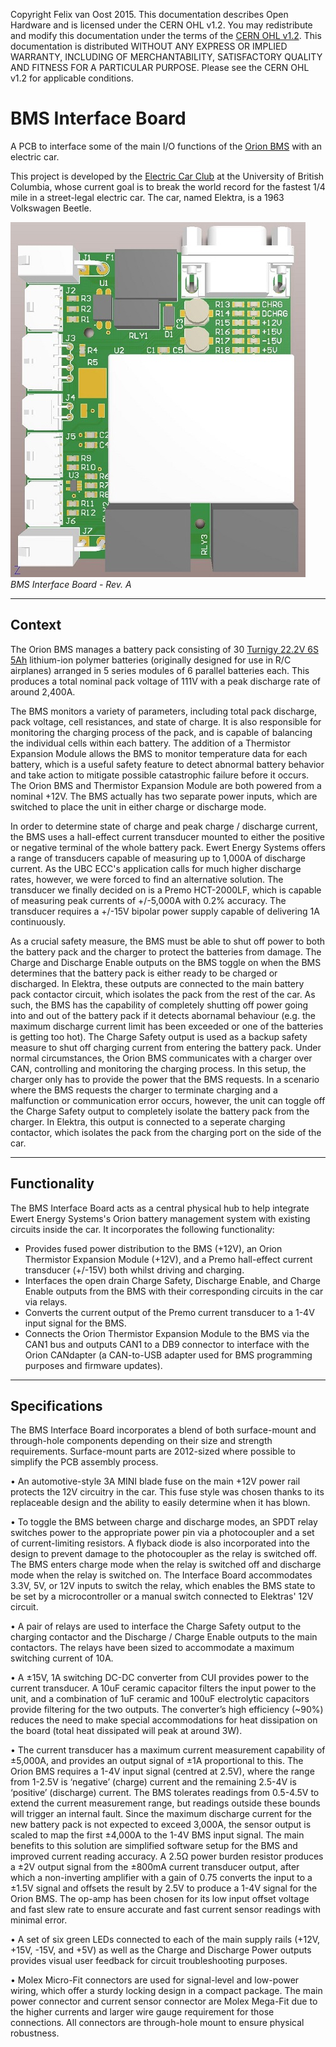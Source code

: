 Copyright Felix van Oost 2015.
This documentation describes Open Hardware and is licensed under the CERN OHL v1.2. You may redistribute and modify this documentation under the terms of the [CERN OHL v1.2](http://ohwr.org/cernohl). This documentation is distributed WITHOUT ANY EXPRESS OR IMPLIED WARRANTY, INCLUDING OF MERCHANTABILITY, SATISFACTORY QUALITY AND FITNESS FOR A PARTICULAR PURPOSE. Please see the CERN OHL v1.2 for applicable conditions.

# BMS Interface Board
A PCB to interface some of the main I/O functions of the [Orion BMS](http://www.orionbms.com/) with an electric car.

This project is developed by the [Electric Car Club](http://ubcelectriccar.com/) at the University of British Columbia, whose current goal is to break the world record for the fastest 1/4 mile in a street-legal electric car. The car, named Elektra, is a 1963 Volkswagen Beetle.

![Image of BMS Interface Board](https://raw.githubusercontent.com/FelixVanOost/BMS-Interface-Board/master/Photos%20%26%20Renderings/BMS%20Interface%20Board%20-%20Thumbnail.JPG)
*BMS Interface Board - Rev. A*

----------
Context
----------

The Orion BMS manages a battery pack consisting of 30 [Turnigy 22.2V 6S 5Ah](http://www.hobbyking.com/hobbyking/store/__38515__Turnigy_Heavy_Duty_Series_5000mAh_6S_60C_Lipo_Pack.html) lithium-ion polymer batteries (originally designed for use in R/C airplanes) arranged in 5 series modules of 6 parallel batteries each. This produces a total nominal pack voltage of 111V with a peak discharge rate of around 2,400A.

The BMS monitors a variety of parameters, including total pack discharge, pack voltage, cell resistances, and state of charge. It is also responsible for monitoring the charging process of the pack, and is capable of balancing the individual cells within each battery. The addition of a Thermistor Expansion Module allows the BMS to monitor temperature data for each battery, which is a useful safety feature to detect abnormal battery behavior and take action to mitigate possible catastrophic failure before it occurs. The Orion BMS and Thermistor Expansion Module are both powered from a nominal +12V. The BMS actually has two separate power inputs, which are switched to place the unit in either charge or discharge mode.

In order to determine state of charge and peak charge / discharge current, the BMS uses a hall-effect current transducer mounted to either the positive or negative terminal of the whole battery pack. Ewert Energy Systems offers a range of transducers capable of measuring up to 1,000A of discharge current. As the UBC ECC's application calls for much higher discharge rates, however, we were forced to find an alternative solution. The transducer we finally decided on is a Premo HCT-2000LF, which is capable of measuring peak currents of +/-5,000A with 0.2% accuracy. The transducer requires a +/-15V bipolar power supply capable of delivering 1A continuously.

As a crucial safety measure, the BMS must be able to shut off power to both the battery pack and the charger to protect the batteries from damage. The Charge and Discharge Enable outputs on the BMS toggle on when the BMS determines that the battery pack is either ready to be charged or discharged. In Elektra, these outputs are connected to the main battery pack contactor circuit, which isolates the pack from the rest of the car. As such, the BMS has the capability of completely shutting off power going into and out of the battery pack if it detects abornamal behaviour (e.g. the maximum discharge current limit has been exceeded or one of the batteries is getting too hot). The Charge Safety output is used as a backup safety measure to shut off charging current from entering the battery pack. Under normal circumstances, the Orion BMS communicates with a charger over CAN, controlling and monitoring the charging process. In this setup, the charger only has to provide the power that the BMS requests. In a scenario where the BMS requests the charger to terminate charging and a malfunction or communication error occurs, however, the unit can toggle off the Charge Safety output to completely isolate the battery pack from the charger. In Elektra, this output is connected to a seperate charging contactor, which isolates the pack from the charging port on the side of the car.

----------
Functionality
----------

The BMS Interface Board acts as a central physical hub to help integrate Ewert Energy Systems's Orion battery management system with existing circuits inside the car. It incorporates the following functionality:

- Provides fused power distribution to the BMS (+12V), an Orion Thermistor Expansion Module (+12V), and a Premo hall-effect current transducer (+/-15V) both whilst driving and charging.
- Interfaces the open drain Charge Safety, Discharge Enable, and Charge Enable outputs from the BMS with their corresponding circuits in the car via relays.
- Converts the current output of the Premo current transducer to a 1-4V input signal for the BMS.
- Connects the Orion Thermistor Expansion Module to the BMS via the CAN1 bus and outputs CAN1 to a DB9 connector to interface with the Orion CANdapter (a CAN-to-USB adapter used for BMS programming purposes and firmware updates).

----------
Specifications
----------

The BMS Interface Board incorporates a blend of both surface-mount and through-hole components depending on their size and strength requirements. Surface-mount parts are 2012-sized where possible to simplify the PCB assembly process.

• An automotive-style 3A MINI blade fuse on the main +12V power rail protects the 12V circuitry in the car. This fuse style was chosen thanks to its replaceable design and the ability to easily determine when it has blown.

•	To toggle the BMS between charge and discharge modes, an SPDT relay switches power to the appropriate power pin via a photocoupler and a set of current-limiting resistors. A flyback diode is also incorporated into the design to prevent damage to the photocoupler as the relay is switched off. The BMS enters charge mode when the relay is switched off and discharge mode when the relay is switched on. The Interface Board accommodates 3.3V, 5V, or 12V inputs to switch the relay, which enables the BMS state to be set by a microcontroller or a manual switch connected to Elektras' 12V circuit.

•	A pair of relays are used to interface the Charge Safety output to the charging contactor and the Discharge / Charge Enable outputs to the main contactors. The relays have been sized to accommodate a maximum switching current of 10A.

•	A ±15V, 1A switching DC-DC converter from CUI provides power to the current transducer. A 10uF ceramic capacitor filters the input power to the unit, and a combination of 1uF ceramic and 100uF electrolytic capacitors provide filtering for the two outputs. The converter’s high efficiency (~90%) reduces the need to make special accommodations for heat dissipation on the board (total heat dissipated will peak at around 3W).

•	The current transducer has a maximum current measurement capability of ±5,000A, and provides an output signal of ±1A proportional to this. The Orion BMS requires a 1-4V input signal (centred at 2.5V), where the range from 1-2.5V is ‘negative’ (charge) current and the remaining 2.5-4V is ‘positive’ (discharge) current. The BMS tolerates readings from 0.5-4.5V to extend the current measurement range, but readings outside these bounds will trigger an internal fault. Since the maximum discharge current for the new battery pack is not expected to exceed 3,000A, the sensor output is scaled to map the first ±4,000A to the 1-4V BMS input signal. The main benefits to this solution are simplified software setup for the BMS and improved current reading accuracy. A 2.5Ω power burden resistor produces a ±2V output signal from the ±800mA current transducer output, after which a non-inverting amplifier with a gain of 0.75 converts the input to a ±1.5V signal and offsets the result by 2.5V to produce a 1-4V signal for the Orion BMS. The op-amp has been chosen for its low input offset voltage and fast slew rate to ensure accurate and fast current sensor readings with minimal error.

•	A set of six green LEDs connected to each of the main supply rails (+12V, +15V, -15V, and +5V) as well as the Charge and Discharge Power outputs provides visual user feedback for circuit troubleshooting purposes.

•	Molex Micro-Fit connectors are used for signal-level and low-power wiring, which offer a sturdy locking design in a compact package. The main power connector and current sensor connector are Molex Mega-Fit due to the higher currents and larger wire gauge requirement for those connections. All connectors are through-hole mount to ensure physical robustness.
